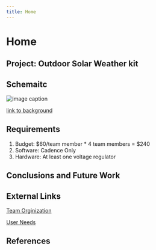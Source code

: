 ```yaml
---
title: Home
---
```


# Home

## Project: Outdoor Solar Weather kit

## Schemaitc

![image caption](https://idealab.asu.edu/assets/images/research/jumper1.png)

[link to background](/background)

## Requirements

1. Budget: $60/team member * 4 team members = $240
1. Software: Cadence Only
1. Hardware: At least one voltage regulator

## Conclusions and Future Work

## External Links

[Team Orginization](https://docs.google.com/document/d/1dDgHLobmDNCYvpNIcSBqIuFN6-r3jtinb6vlm_Ir61o/edit?usp=sharing)

[User Needs](https://docs.google.com/document/d/1VVyhdZB0z5Hwb46n2J9Ux7JTXH81IPGbzrcsyX8NQ50/edit?usp=sharing)


## References
